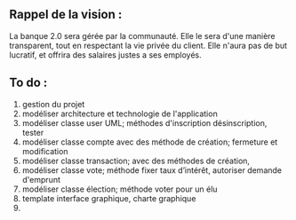 ## Rappel de la vision : 
La banque 2.0 sera gérée par la communauté.  Elle le sera d'une manière transparent, tout en respectant la vie privée du client. Elle n'aura pas de but lucratif, et offrira des salaires justes a ses employés.

## To do :
1. gestion du projet 
1. modéliser architecture et technologie de l'application
2. modéliser classe user UML; méthodes d'inscription désinscription, tester
3. modéliser classe compte avec des méthode de création; fermeture et modification 
4. modéliser classe transaction; avec des méthodes de création,
5. modéliser classe vote; méthode fixer taux d’intérêt, autoriser demande d'emprunt 
6. modéliser classe élection; méthode voter pour un élu
7. template interface graphique, charte graphique
8. 
